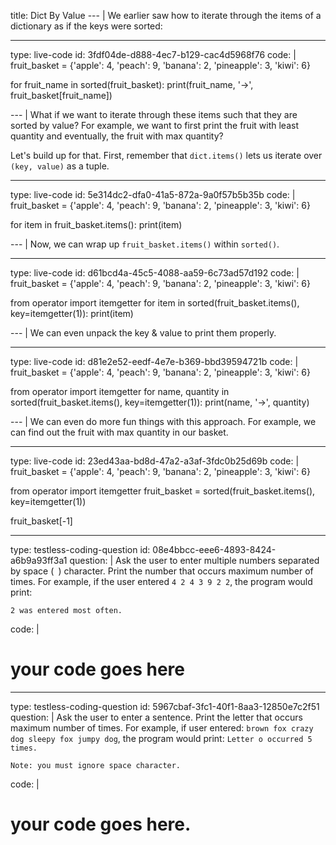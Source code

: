 title: Dict By Value
--- |
  We earlier saw how to iterate through the items of a dictionary as if the keys were sorted:

---
type: live-code
id: 3fdf04de-d888-4ec7-b129-cac4d5968f76
code: |
  fruit_basket = {'apple': 4, 'peach': 9, 'banana': 2, 'pineapple': 3, 'kiwi': 6}

  for fruit_name in sorted(fruit_basket):
    print(fruit_name, '->', fruit_basket[fruit_name])

--- |
  What if we want to iterate through these items such that they are sorted by value? For example, we want to first print the fruit with least quantity and eventually, the fruit with max quantity?

  Let's build up for that. First, remember that `dict.items()` lets us iterate over `(key, value)` as a tuple.

---
type: live-code
id: 5e314dc2-dfa0-41a5-872a-9a0f57b5b35b
code: |
  fruit_basket = {'apple': 4, 'peach': 9, 'banana': 2, 'pineapple': 3, 'kiwi': 6}

  for item in fruit_basket.items():
    print(item)

--- |
  Now, we can wrap up `fruit_basket.items()` within `sorted()`.

---
type: live-code
id: d61bcd4a-45c5-4088-aa59-6c73ad57d192
code: |
  fruit_basket = {'apple': 4, 'peach': 9, 'banana': 2, 'pineapple': 3, 'kiwi': 6}

  from operator import itemgetter
  for item in sorted(fruit_basket.items(), key=itemgetter(1)):
    print(item)

--- |
  We can even unpack the key & value to print them properly.

---
type: live-code
id: d81e2e52-eedf-4e7e-b369-bbd39594721b
code: |
  fruit_basket = {'apple': 4, 'peach': 9, 'banana': 2, 'pineapple': 3, 'kiwi': 6}

  from operator import itemgetter
  for name, quantity in sorted(fruit_basket.items(), key=itemgetter(1)):
    print(name, '->', quantity)

--- |
  We can even do more fun things with this approach. For example, we can find out the fruit with max quantity in our basket.

---
type: live-code
id: 23ed43aa-bd8d-47a2-a3af-3fdc0b25d69b
code: |
  fruit_basket = {'apple': 4, 'peach': 9, 'banana': 2, 'pineapple': 3, 'kiwi': 6}

  from operator import itemgetter
  fruit_basket = sorted(fruit_basket.items(), key=itemgetter(1))

  fruit_basket[-1]

---
type: testless-coding-question
id: 08e4bbcc-eee6-4893-8424-a6b9a93ff3a1
question: |
  Ask the user to enter multiple numbers separated by space (` `) character. Print the number that occurs maximum number of times. For example, if the user entered `4 2 4 3 9 2 2`, the program would print:
  ```
  2 was entered most often.
  ```
code: |
  # your code goes here

---
type: testless-coding-question
id: 5967cbaf-3fc1-40f1-8aa3-12850e7c2f51
question: |
    Ask the user to enter a sentence. Print the letter that occurs maximum number of times. For example, if user entered: `brown fox crazy dog sleepy fox jumpy dog`, the program would print:
    ```
    Letter o occurred 5 times.
    ```

    Note: you must ignore space character.
code: |
  # your code goes here.
